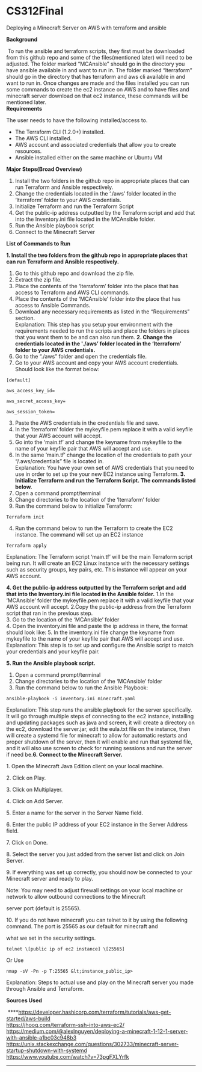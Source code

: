# CS312Final

Deploying a Minecraft Server on AWS with terraform and ansible

**Background**

 To run the ansible and terraform scripts, they first must be downloaded from this github repo and some of the files(mentioned later) will need to be adjusted. The folder marked “MCAnsible” should go in the directory you have ansible available in and want to run in. The folder marked “lterraform” should go in the directory that has terraform and aws cli available in and want to run in. Once changes are made and the files installed you can run some commands to create the ec2 instance on AWS and to have files and minecraft server download on that ec2 instance, these commands will be mentioned later.  
**Requirements**

The user needs to have the following installed/access to. 

- The Terraform CLI (1.2.0+) installed.
- The AWS CLI installed.
- AWS account and associated credentials that allow you to create resources.
- Ansible installed either on the same machine or Ubuntu VM

**Major Steps(Broad Overview)**
1. Install the two folders in the github repo in appropriate places that can run Terraform and Ansible respectively.   
2. Change the credentials located in the ‘./aws’ folder located in the ‘lterraform’ folder to your AWS credentials.  
3. Initialize Terraform and run the Terraform Script  
4. Get the public-ip address outputted by the Terraform script and add that into the Inventory.ini file located in the MCAnsible folder.  
5. Run the Ansible playbook script  
6. Connect to the Minecraft Server  

**List of Commands to Run**

**1. Install the two folders from the github repo in appropriate places that can run Terraform and Ansible respectively.**
1. Go to this github repo and download the zip file.  
2. Extract the zip file.  
3. Place the contents of the ‘lterraform’ folder into the place that has access to Terraform and AWS CLI commands.  
4. Place the contents of the ‘MCAnsible’ folder into the place that has access to Ansible Commands.  
5. Download any necessary requirements as listed in the “Requirements” section.  
Explanation: This step has you setup your environment with the requirements needed to run the scripts and place the folders in places that you want them to be and can also run them.
**2. Change the credentials located in the './aws’ folder located in the ‘lterraform’ folder to your AWS credentials.**
1. Go to the “./aws” folder and open the credentials file.  
2. Go to your AWS account and copy your AWS account credentials. Should look like the format below:  
```
[default]

aws_access_key_id=

aws_secret_access_key=

aws_session_token=
```  
3. Paste the AWS credentials in the credentials file and save.  
4. In the ‘lterraform’ folder the mykeyfile.pem replace it with a valid keyfile that your AWS account will accept.  
5. Go into the ‘main.tf’ and change the keyname from mykeyfile to the name of your keyfile pair that AWS will accept and use.  
6. In the same ‘main.tf’ change the location of the credentials to path your “/.aws/credentials” file is located in.  
Explanation: You have your own set of AWS credentials that you need to use in order to set up the your new EC2 instance using Terraform.
**3. Initialize Terraform and run the Terraform Script. The commands listed below.**
1. Open a command prompt/terminal  
2. Change directories to the location of the ‘lterraform’ folder  
3. Run the command below to initialize Terraform:  
```
Terraform init  
```
4. Run the command below to run the Terraform to create the EC2 instance. The command will set up an EC2 instance  
```
Terraform apply  
```
Explanation: The Terraform script ‘main.tf’ will be the main Terraform script being run. It will create an EC2 Linux instance with the necessary settings such as security groups, key pairs, etc. This instance will appear on your AWS account.

**4. Get the public-ip address outputted by the Terraform script and add that into the Inventory.ini file located in the Ansible folder.**
1.In the ‘MCAnsible’ folder the mykeyfile.pem replace it with a valid keyfile that your AWS account will accept.
2.Copy the public-ip address from the Terraform script that ran in the previous step.  
3. Go to the location of the ‘MCAnsible’ folder  
4. Open the inventory.ini file and paste the ip address in there, the format should look like:
5. In the inventory.ini file change the keyname from mykeyfile to the name of your keyfile pair that AWS will accept and use.  
Explanation: This step is to set up and configure the Ansible script to match your credentials and your keyfile pair.  

**5. Run the Ansible playbook script.**
1. Open a command prompt/terminal  
2. Change directories to the location of the ‘MCAnsible’ folder  
3. Run the command below to run the Ansible Playbook:  
```
ansible-playbook -i inventory.ini minecraft.yaml  
```
Explanation: This step runs the ansible playbook for the server specifically. It will go through multiple steps of connecting to the ec2 instance, installing and updating packages such as java and screen, it will create a directory on the ec2, download the server.jar, edit the eula.txt file on the instance, then will create a systemd file for minecraft to allow for automatic restarts and proper shutdown of the server, then it will enable and run that systemd file, and it will also use screen to check for running sessions and run the server if need be.**6. Connect to the Minecraft Server.** 

1\. Open the Minecraft Java Edition client on your local machine.

2\. Click on Play.

3\. Click on Multiplayer.

4\. Click on Add Server.

5\. Enter a name for the server in the Server Name field.

6\. Enter the public IP address of your EC2 instance in the Server Address field.

7\. Click on Done.

8\. Select the server you just added from the server list and click on Join Server.

9\. If everything was set up correctly, you should now be connected to your Minecraft server and ready to play.

Note: You may need to adjust firewall settings on your local machine or network to allow outbound connections to the Minecraft

server port (default is 25565).

10\. If you do not have minecraft you can telnet to it by using the following command. The port is 25565 as our default for minecraft and

what we set in the security settings.
```
telnet \[public ip of ec2 instance] \[25565]  
```
Or Use
```
nmap -sV -Pn -p T:25565 &lt;instance_public_ip>  
```
Explanation: Steps to actual use and play on the Minecraft server you made through Ansible and Terraform. 

**Sources Used**

 ****<https://developer.hashicorp.com/terraform/tutorials/aws-get-started/aws-build>   
<https://jhooq.com/terraform-ssh-into-aws-ec2/>   
<https://medium.com/@alexlnguyen/deploying-a-minecraft-1-12-1-server-with-ansible-a1bc03c948b3>   
<https://unix.stackexchange.com/questions/302733/minecraft-server-startup-shutdown-with-systemd>   
<https://www.youtube.com/watch?v=73pgFXLYrfk> 
****
